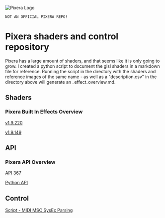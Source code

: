 ![Pixera Logo](https://pixera.one/typo3conf/ext/avtheme/Resources/Public/Images/pixera-logo.svg)

`NOT AN OFFICIAL PIXERA REPO!`

# Pixera shaders and control repository
Pixera has a large amount of shaders, and that seems like it is only going to grow. I created a python script to document the glsl shaders in a markdown file for reference. Running the script in the directory with the shaders and reference images of the same name - as well as a "description.csv" in the directory above will generate an _effect_overview.md.

## Shaders
### Pixera Built In Effects Overview
[v1.9.220](00-Pixera/02-Shaders/v1.9.220/_effect_overview.md)

[v1.9.149](00-Pixera/02-Shaders/v1.9.149/_effect_overview.md)

## API
### Pixera API Overview
[API 367](00-Pixera/03-API/_api_overview.md)

[Python API](01-Custom/03-API/src)

## Control
[Script - MIDI MSC SysEx Parsing](01-Custom/01-Control/scripts/MIDI_MSC_SysEx.lua)

